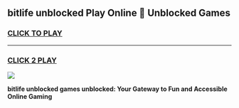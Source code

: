 
## bitlife unblocked Play Online 👋 Unblocked Games
<h3>
<a href="https://premium.freeplayer.one?title=bitlife_unblocked&ref=19F">CLICK TO PLAY</a></h3>
<hr>

<h3>
<a href="https://premium.freeplayer.one?title=bitlife_unblocked&ref=19F">CLICK 2 PLAY</a>
  
</h3>

<a href="https://premium.freeplayer.one?title=bitlife_unblocked&ref=19F"><img src="https://clearcache.store/games.png"></a>


**bitlife unblocked games unblocked: Your Gateway to Fun and Accessible Online Gaming**
